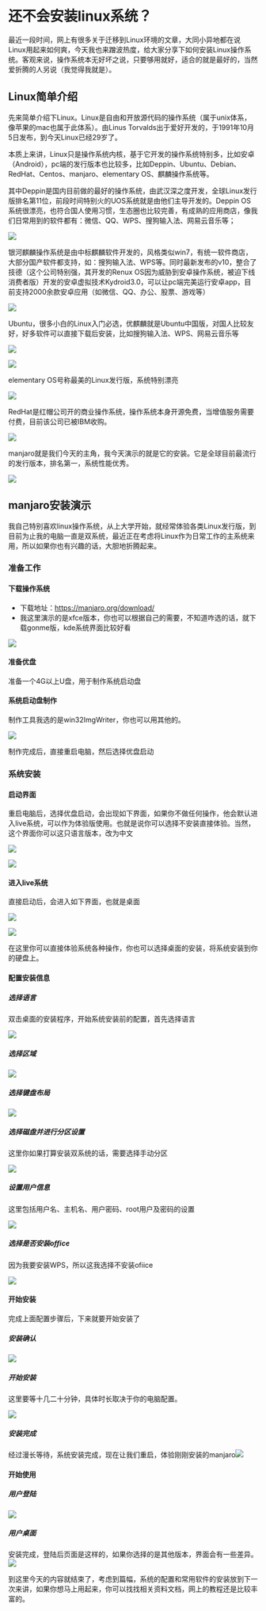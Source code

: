 # 还不会安装linux系统？

最近一段时间，网上有很多关于迁移到Linux环境的文章，大同小异地都在说Linux用起来如何爽，今天我也来蹭波热度，给大家分享下如何安装Linux操作系统。客观来说，操作系统本无好坏之说，只要够用就好，适合的就是最好的，当然爱折腾的人另说（我觉得我就是）。

## Linux简单介绍

先来简单介绍下Linux。Linux是自由和开放源代码的操作系统（属于unix体系，像苹果的mac也属于此体系）。由Linus Torvalds出于爱好开发的，于1991年10月5日发布，到今天Linux已经29岁了。

本质上来讲，Linux只是操作系统内核，基于它开发的操作系统特别多，比如安卓（Android），pc端的发行版本也比较多，比如Deppin、Ubuntu、Debian、RedHat、Centos、manjaro、elementary OS、麒麟操作系统等。

其中Deppin是国内目前做的最好的操作系统，由武汉深之度开发，全球Linux发行版排名第11位，前段时间特别火的UOS系统就是由他们主导开发的。Deppin OS系统很漂亮，也符合国人使用习惯，生态圈也比较完善，有成熟的应用商店，像我们日常用到的软件都有：微信、QQ、WPS、搜狗输入法、网易云音乐等；

![](
https://syske-pic-bed.oss-cn-hangzhou.aliyuncs.com/imgs/images/20200829102320.png)

银河麒麟操作系统是由中标麒麟软件开发的，风格类似win7，有统一软件商店，大部分国产软件都支持，如：搜狗输入法、WPS等。同时最新发布的v10，整合了技德（这个公司特别强，其开发的Renux OS因为威胁到安卓操作系统，被迫下线消费者版）开发的安卓虚拟技术Kydroid3.0，可以让pc端完美运行安卓app，目前支持2000余款安卓应用（如微信、QQ、办公、股票、游戏等）

![](
https://syske-pic-bed.oss-cn-hangzhou.aliyuncs.com/imgs/images/20200829101820.png)

Ubuntu，很多小白的Linux入门必选，优麒麟就是Ubuntu中国版，对国人比较友好，好多软件可以直接下载后安装，比如搜狗输入法、WPS、网易云音乐等

![](
https://syske-pic-bed.oss-cn-hangzhou.aliyuncs.com/imgs/images/c404705c-video-youtube.jpg)

![](
https://syske-pic-bed.oss-cn-hangzhou.aliyuncs.com/imgs/images/qilin-4k.png)

elementary OS号称最美的Linux发行版，系统特别漂亮

![](
https://syske-pic-bed.oss-cn-hangzhou.aliyuncs.com/imgs/images/desktop.jpg)

RedHat是红帽公司开的商业操作系统，操作系统本身开源免费，当增值服务需要付费，目前该公司已被IBM收购。

![](
https://syske-pic-bed.oss-cn-hangzhou.aliyuncs.com/imgs/images/20200829101940.png)

manjaro就是我们今天的主角，我今天演示的就是它的安装。它是全球目前最流行的发行版本，排名第一，系统性能优秀。

![](
https://syske-pic-bed.oss-cn-hangzhou.aliyuncs.com/imgs/images/13.png)

## manjaro安装演示

我自己特别喜欢linux操作系统，从上大学开始，就经常体验各类Linux发行版，到目前为止我的电脑一直是双系统，最近正在考虑将Linux作为日常工作的主系统来用，所以如果你也有兴趣的话，大胆地折腾起来。

### 准备工作

#### 下载操作系统

- 下载地址：https://manjaro.org/download/
- 我这里演示的是xfce版本，你也可以根据自己的需要，不知道咋选的话，就下载gonme版，kde系统界面比较好看

![](
https://syske-pic-bed.oss-cn-hangzhou.aliyuncs.com/imgs/images/20200829102713.png)

#### 准备优盘

准备一个4G以上U盘，用于制作系统启动盘

#### 系统启动盘制作

制作工具我选的是win32ImgWriter，你也可以用其他的。

![](
https://syske-pic-bed.oss-cn-hangzhou.aliyuncs.com/imgs/images/20200829103239.png)

制作完成后，直接重启电脑，然后选择优盘启动

### 系统安装

#### 启动界面

重启电脑后，选择优盘启动，会出现如下界面，如果你不做任何操作，他会默认进入live系统，可以作为体验版使用。也就是说你可以选择不安装直接体验。当然，这个界面你可以这只语言版本，改为中文

![](
https://syske-pic-bed.oss-cn-hangzhou.aliyuncs.com/imgs/images/1.png)

![](
https://syske-pic-bed.oss-cn-hangzhou.aliyuncs.com/imgs/images/2.png)

#### 进入live系统

直接启动后，会进入如下界面，也就是桌面

![](
https://syske-pic-bed.oss-cn-hangzhou.aliyuncs.com/imgs/images/3.png)

![](
https://syske-pic-bed.oss-cn-hangzhou.aliyuncs.com/imgs/images/4.png)

在这里你可以直接体验系统各种操作，你也可以选择桌面的安装，将系统安装到你的硬盘上。

#### 配置安装信息

##### 选择语言

双击桌面的安装程序，开始系统安装前的配置，首先选择语言

![](
https://syske-pic-bed.oss-cn-hangzhou.aliyuncs.com/imgs/images/5.png)



##### 选择区域

![](
https://syske-pic-bed.oss-cn-hangzhou.aliyuncs.com/imgs/images/6.png)



##### 选择键盘布局

![](
https://syske-pic-bed.oss-cn-hangzhou.aliyuncs.com/imgs/images/7.png)



##### 选择磁盘并进行分区设置

这里你如果打算安装双系统的话，需要选择手动分区

![](
https://syske-pic-bed.oss-cn-hangzhou.aliyuncs.com/imgs/images/8323.png)



##### 设置用户信息

这里包括用户名、主机名、用户密码、root用户及密码的设置

![](
https://syske-pic-bed.oss-cn-hangzhou.aliyuncs.com/imgs/images/9.png)



##### 选择是否安装office

因为我要安装WPS，所以这我选择不安装ofiice

![](
https://syske-pic-bed.oss-cn-hangzhou.aliyuncs.com/imgs/images/10.png)



#### 开始安装

完成上面配置步骤后，下来就要开始安装了

##### 安装确认

![](
https://syske-pic-bed.oss-cn-hangzhou.aliyuncs.com/imgs/images/11.png)



##### 开始安装

这里要等十几二十分钟，具体时长取决于你的电脑配置。

![](
https://syske-pic-bed.oss-cn-hangzhou.aliyuncs.com/imgs/images/12.png)



##### 安装完成

经过漫长等待，系统安装完成，现在让我们重启，体验刚刚安装的manjaro![](
https://syske-pic-bed.oss-cn-hangzhou.aliyuncs.com/imgs/images/14.png)

#### 开始使用

##### 用户登陆

![](
https://syske-pic-bed.oss-cn-hangzhou.aliyuncs.com/imgs/images/15.png)



##### 用户桌面

安装完成，登陆后页面是这样的，如果你选择的是其他版本，界面会有一些差异。![](
https://syske-pic-bed.oss-cn-hangzhou.aliyuncs.com/imgs/images/16.png)



到这里今天的内容就结束了，考虑到篇幅，系统的配置和常用软件的安装放到下一次来讲，如果你想马上用起来，你可以找找相关资料文档，网上的教程还是比较丰富的。

